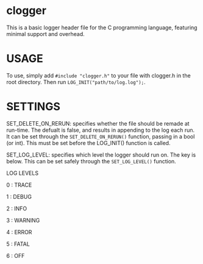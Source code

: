 # clogger
This is a basic logger header file for the C programming language, featuring minimal support and overhead.

# USAGE
 To use, simply add `#include "clogger.h"` to your file with clogger.h in the root directory.
 Then run `LOG_INIT("path/to/log.log");`.
 
# SETTINGS
SET_DELETE_ON_RERUN: specifies whether the file should be remade at run-time. The defualt is false, and results in appending to the log each run. It can be set through the `SET_DELETE_ON_RERUN()` function, passing in a bool (or int). This must be set before the LOG_INIT() function is called.

SET_LOG_LEVEL: specifies which level the logger should run on. The key is below. This can be set safely through the `SET_LOG_LEVEL()` function.

LOG LEVELS
 
0 : TRACE
 
1 : DEBUG

2 : INFO

3 : WARNING

4 : ERROR

5 : FATAL

6 : OFF
